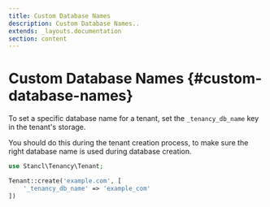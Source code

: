 ```yaml
---
title: Custom Database Names
description: Custom Database Names..
extends: _layouts.documentation
section: content
---
```


# Custom Database Names {#custom-database-names}

To set a specific database name for a tenant, set the `_tenancy_db_name` key in the tenant's storage.

You should do this during the tenant creation process, to make sure the right database name is used during database creation.

```php
use Stancl\Tenancy\Tenant;

Tenant::create('example.com', [
    '_tenancy_db_name' => 'example_com'
])
```
